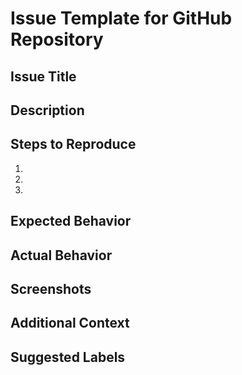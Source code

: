 # Issue Template for GitHub Repository

## Issue Title
<!-- Please provide a concise title for your issue -->

## Description
<!-- A clear and concise description of what the issue is. Include any relevant context or details. -->

## Steps to Reproduce
1. <!-- Step 1 -->
2. <!-- Step 2 -->
3. <!-- Step 3 -->

## Expected Behavior
<!-- Describe what you expected to happen. -->

## Actual Behavior
<!-- Describe what actually happened. -->

## Screenshots
<!-- If applicable, add screenshots to help explain your problem. -->

## Additional Context
<!-- Add any other context about the issue here, such as logs, configuration files, or relevant links. -->

## Suggested Labels
<!-- Add any labels that may be relevant to this issue (e.g., bug, enhancement, question). -->